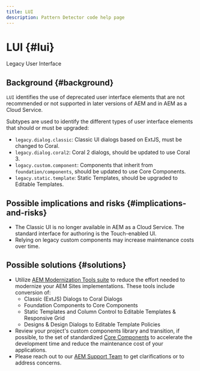 ```yaml
---
title: LUI
description: Pattern Detector code help page
---
```


# LUI {#lui}

Legacy User Interface

## Background {#background}

`LUI` identifies the use of deprecated user interface elements that are not recommended or not supported in later versions of AEM and in AEM as a Cloud Service.

Subtypes are used to identify the different types of user interface elements that should or must be upgraded:

* `legacy.dialog.classic`: Classic UI dialogs based on ExtJS, must be changed to Coral.
* `legacy.dialog.coral2`: Coral 2 dialogs, should be updated to use Coral 3.
* `logacy.custom.component`: Components that inherit from `foundation/components`, should be updated to use Core Components.
* `legacy.static.template`: Static Templates, should be upgraded to Editable Templates.

## Possible implications and risks {#implications-and-risks}

* The Classic UI is no longer available in AEM as a Cloud Service. The standard interface for authoring is the Touch-enabled UI.
* Relying on legacy custom components may increase maintenance costs over time.

## Possible solutions {#solutions}

* Utilize [AEM Modernization Tools suite](https://opensource.adobe.com/aem-modernize-tools/) to reduce the effort needed to modernize your AEM Sites implementations. These tools include conversion of:
  * Classic (ExtJS) Dialogs to Coral Dialogs
  * Foundation Components to Core Components
  * Static Templates and Column Control to Editable Templates & Responsive Grid
  * Designs & Design Dialogs to Editable Template Policies
* Review your project's custom components library and transition, if possible, to the set of standardized [Core Components](https://experienceleague.adobe.com/docs/experience-manager-core-components/using/introduction.html) to accelerate the development time and reduce the maintenance cost of your applications.
* Please reach out to our [AEM Support Team](https://helpx.adobe.com/enterprise/using/support-for-experience-cloud.html) to get clarifications or to address concerns.
